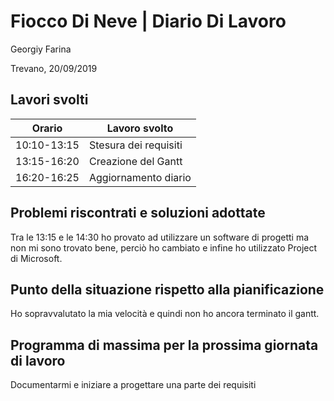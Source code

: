 # Fiocco Di Neve | Diario Di Lavoro
Georgiy Farina

Trevano, 20/09/2019
## Lavori svolti
  Orario | Lavoro svolto
  ---------------- | -------------
  10:10-13:15 | Stesura dei requisiti
  13:15-16:20 | Creazione del Gantt
  16:20-16:25 | Aggiornamento diario

## Problemi riscontrati e soluzioni adottate
   Tra le 13:15 e le 14:30 ho provato ad utilizzare un software di progetti ma non mi sono trovato bene, perciò ho cambiato e infine ho utilizzato Project di Microsoft.
   
## Punto della situazione rispetto alla pianificazione
   Ho sopravvalutato la mia velocità e quindi non ho ancora terminato il gantt.
   

## Programma di massima per la prossima giornata di lavoro
   Documentarmi e iniziare a progettare una parte dei requisiti
   
